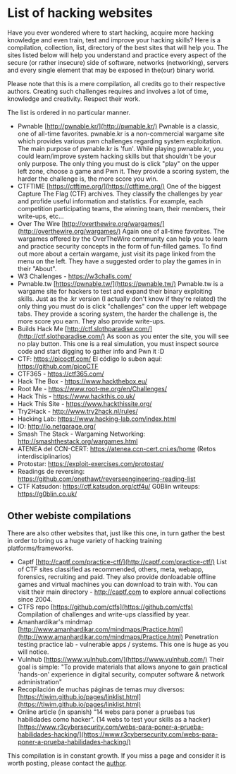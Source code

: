 # List of hacking websites
Have you ever wondered where to start hacking, acquire more hacking knowledge and even train, test and improve your hacking skills? Here is a compilation, collection, list, directory of the best sites that will help you. The sites listed below will help you understand and practice every aspect of the secure (or rather insecure) side of software, networks (networking), servers and every single element that may be exposed in the(our) binary world. 

Please note that this is a mere compilation, all credits go to their respective authors. Creating such challenges requires and involves a lot of time, knowledge and creativity. Respect their work. 

The list is ordered in no particular manner.

- Pwnable [http://pwnable.kr/](http://pwnable.kr/) Pwnable is a classic, one of all-time favorites. pwnable.kr is a non-commercial wargame site which provides various pwn challenges regarding system exploitation. The main purpose of pwnable.kr is 'fun'. While playing pwnable.kr, you could learn/improve system hacking skills but that shouldn't be your only purpose. The only thing you must do is click "play" on the upper left zone, choose a game and Pwn it. They provide a scoring system, the harder the challenge is, the more score you win.
- CTFTIME [https://ctftime.org/](https://ctftime.org/) One of the biggest Capture The Flag (CTF) archives. They classify the challenges by year and profide useful information and statistics. For example, each competition participating teams, the winning team, their members, their write-ups, etc... 
- Over The Wire [http://overthewire.org/wargames/](http://overthewire.org/wargames/) Again one of all-time favorites. 
The wargames offered by the OverTheWire community can help you to learn and practice security concepts in the form of fun-filled games. To find out more about a certain wargame, just visit its page linked from the menu on the left. They have a suggested order to play the games in in their "About". 
- W3 Challenges - https://w3challs.com/ 
- Pwnable.tw [https://pwnable.tw/](https://pwnable.tw/) Pwnable.tw is a wargame site for hackers to test and expand their binary exploiting skills. Just as the .kr version (I actually don't know if they're related) the only thing you must do is click "challenges" con the upper left webpage tabs. They provide a scoring system, the harder the challenge is, the more score you earn. They also provide write-ups.
- Builds Hack Me [http://ctf.slothparadise.com/](http://ctf.slothparadise.com/) As soon as you enter the site, you will see no play button. This one is a real simulation, you must inspect source code and start digging to gather info and Pwn it :D
- CTF: https://picoctf.com/ El código lo suben aquí: https://github.com/picoCTF 
- CTF365 - https://ctf365.com/ 
- Hack The Box - https://www.hackthebox.eu/ 
- Root Me - https://www.root-me.org/en/Challenges/ 
- Hack This - https://www.hackthis.co.uk/ 
- Hack This Site - https://www.hackthissite.org/ 
- Try2Hack - http://www.try2hack.nl/rules/ 
- Hacking Lab: https://www.hacking-lab.com/index.html 
- IO: http://io.netgarage.org/  
- Smash The Stack - Wargaming Networking: http://smashthestack.org/wargames.html 
- ATENEA del CCN-CERT: https://atenea.ccn-cert.cni.es/home (Retos interdisciplinarios)
- Protostar: https://exploit-exercises.com/protostar/ 
- Readings de reversing: https://github.com/onethawt/reverseengineering-reading-list 
- CTF Katsudon: https://ctf.katsudon.org/ctf4u/ 
 G0Blin writeups: https://g0blin.co.uk/ 

## Other webiste compilations
There are also other websites that, just like this one, in turn gather the best in order to bring us a huge variety of hacking training platforms/frameworks.  
- Captf [http://captf.com/practice-ctf/](http://captf.com/practice-ctf/)  List of CTF sites classified as recommended, others, meta, webapp, forensics, recruiting and paid. They also provide donloadable offline games and virtual machines you can download to train with. You can visit their main directory - http://captf.com to explore annual collections since 2004. 
- CTFS repo [https://github.com/ctfs](https://github.com/ctfs) Compilation of challenges and write-ups classified by year. 
- Amanhardikar's mindmap [http://www.amanhardikar.com/mindmaps/Practice.html](http://www.amanhardikar.com/mindmaps/Practice.html) Penetration testing practice lab - vulnerable apps / systems. This one is huge as you will notice. 
- Vulnhub [https://www.vulnhub.com/](https://www.vulnhub.com/) Their goal is simple: "To provide materials that allows anyone to gain practical 'hands-on' experience in digital security, computer software & network administration"
- Recopilación de muchas páginas de temas muy diversos: [https://tiwim.github.io/pages/linklist.html](https://tiwim.github.io/pages/linklist.html)
- Online article (in spanish) “14 webs para poner a pruebas tus habilidades como hacker”. (14 webs to test your skills as a hacker)
[https://www.r3cybersecurity.com/webs-para-poner-a-prueba-habilidades-hacking/](https://www.r3cybersecurity.com/webs-para-poner-a-prueba-habilidades-hacking/)


This compilation is in constant growth. If you miss a page and consider it is worth posting, please contact the [author](https://twitter.com/Razvieu). 




